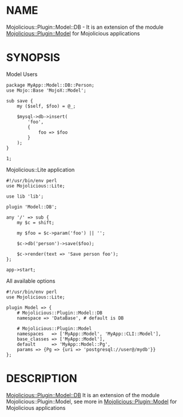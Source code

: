 # NAME
 
Mojolicious::Plugin::Model::DB - It is an extension of the module [Mojolicious::Plugin::Model](https://metacpan.org/pod/Mojolicious::Plugin::Model)
for Mojolicious applications

# SYNOPSIS

Model Users
 
    package MyApp::Model::DB::Person;
    use Mojo::Base 'MojoX::Model';
 
    sub save {
        my ($self, $foo) = @_;
        
        $mysql->db->insert(
            'foo',
            {
                foo => $foo
            }
        );
    }
 
    1;
    
Mojolicious::Lite application
 
    #!/usr/bin/env perl
    use Mojolicious::Lite;
 
    use lib 'lib';
 
    plugin 'Model::DB';
 
    any '/' => sub {
        my $c = shift;
 
        my $foo = $c->param('foo') || '';
        
        $c->db('person')->save($foo);
        
        $c->render(text => 'Save person foo');
    };
 
    app->start;
    
All available options

    #!/usr/bin/env perl
    use Mojolicious::Lite;
    
    plugin Model => {
        # Mojolicious::Plugin::Model::DB
        namespace => 'DataBase', # default is DB
    
        # Mojolicious::Plugin::Model
        namespaces   => ['MyApp::Model', 'MyApp::CLI::Model'],
        base_classes => ['MyApp::Model'],
        default      => 'MyApp::Model::Pg',
        params => {Pg => {uri => 'postgresql://user@/mydb'}}
    };
    
# DESCRIPTION
 
[Mojolicious::Plugin::Model::DB](https://metacpan.org/pod/Mojolicious::Plugin::Model::DB) It is an extension of the module Mojolicious::Plugin::Model, see more in [Mojolicious::Plugin::Model](https://metacpan.org/pod/Mojolicious::Plugin::Model)
for Mojolicious applications